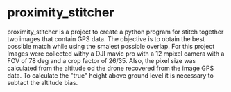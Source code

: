 # proximity_stitcher
proximity_stitcher is a project to create a python program for stitch together two images that contain GPS data. The objective is to obtain the best possible match while using the smalest possible overlap.
For this project Images were collected withy a DJI mavic pro with a 12 mpixel camera with a FOV of 78 deg and a crop factor of 26/35.  Also, the pixel size was calculated from the altitude od the drone recovered from the image GPS data. To calculate the "true" height above ground level it is necessary to subtact the altitude bias.
